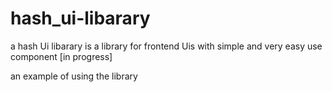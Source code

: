# hash_ui-libarary
a hash Ui libarary is a library for frontend Uis with simple and very easy use component  [in progress]  

an example of using the library
[](https://media.licdn.com/dms/image/D4E22AQEUVFbw7fcmnA/feedshare-shrink_1280/0/1698586685190?e=1701907200&v=beta&t=6D4mpm2BaUeRH5PsjL6FSaZNO2ukF3E2Al9OMFUnETo)

